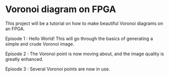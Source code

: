 # Voronoi diagram on FPGA

This project will be a tutorial on how to make beautiful Voronoi diagrams on an FPGA.

Episode 1 : Hello World! This will go through the basics of generating a simple and crude Voronoi image.

Episode 2 : The Voronoi point is now moving about, and the image quality is greatly enhanced.

Episode 3 : Several Voronoi points are now in use.
